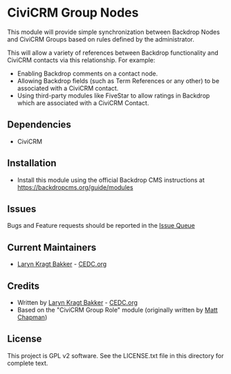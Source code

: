 # CiviCRM Group Nodes

This module will provide simple synchronization between Backdrop Nodes and
CiviCRM Groups based on rules defined by the administrator.

This will allow a variety of references between Backdrop functionality and
CiviCRM contacts via this relationship. For example:
 - Enabling Backdrop comments on a contact node.
 - Allowing Backdrop fields (such as Term References or any other) to be 
   associated with a CiviCRM contact.
 - Using third-party modules like FiveStar to allow ratings in Backdrop which
   are associated with a CiviCRM Contact.

## Dependencies
 - CiviCRM

## Installation

- Install this module using the official Backdrop CMS instructions at
  https://backdropcms.org/guide/modules

## Issues

Bugs and Feature requests should be reported in the 
[Issue Queue](https://github.com/laryn/civicrm_group_nodes/issues)

## Current Maintainers

- [Laryn Kragt Bakker](https://github.com/laryn) - [CEDC.org](https://cedc.org)

## Credits

 - Written by [Laryn Kragt Bakker](https://github.com/laryn) - [CEDC.org](https://cedc.org)
 - Based on the "CiviCRM Group Role" module (originally written by 
   [Matt Chapman](https://drupal.org/user/143172))

## License

This project is GPL v2 software. See the LICENSE.txt file in this directory for
complete text.
